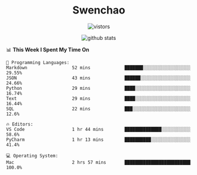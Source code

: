 <h1 align="center">Swenchao</h3>

<p align="center">
  <img src="https://visitor-badge.glitch.me/badge?page_id=Swenchao" alt="vistors" />
</p>

<p align="center">
  <img src="https://github-readme-stats.vercel.app/api?username=Swenchao&count_private=true&show_icons=true&theme=vue-dark&hide_title=true" alt="github stats" />
</p>

<!--START_SECTION:waka-->
📊 **This Week I Spent My Time On** 

```text
💬 Programming Languages: 
Markdown                 52 mins             ███████░░░░░░░░░░░░░░░░░░   29.55% 
JSON                     43 mins             ██████░░░░░░░░░░░░░░░░░░░   24.66% 
Python                   29 mins             ████░░░░░░░░░░░░░░░░░░░░░   16.74% 
Text                     29 mins             ████░░░░░░░░░░░░░░░░░░░░░   16.44% 
SQL                      22 mins             ███░░░░░░░░░░░░░░░░░░░░░░   12.6%

🔥 Editors: 
VS Code                  1 hr 44 mins        ██████████████░░░░░░░░░░░   58.6% 
PyCharm                  1 hr 13 mins        ██████████░░░░░░░░░░░░░░░   41.4%

💻 Operating System: 
Mac                      2 hrs 57 mins       █████████████████████████   100.0%

```


<!--END_SECTION:waka-->
